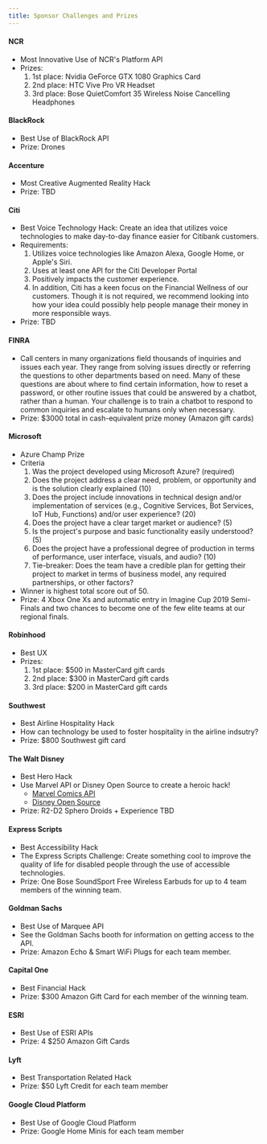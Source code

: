 ```yaml
---
title: Sponsor Challenges and Prizes
---
```


#### NCR
* Most Innovative Use of NCR's Platform API <br>
* Prizes:
  1. 1st place: Nvidia GeForce GTX 1080 Graphics Card
  2. 2nd place: HTC Vive Pro VR Headset
  3. 3rd place: Bose QuietComfort 35 Wireless Noise Cancelling Headphones

#### BlackRock
* Best Use of BlackRock API <br>
* Prize: Drones

#### Accenture
* Most Creative Augmented Reality Hack <br>
* Prize: TBD

#### Citi
* Best Voice Technology Hack: Create an idea that utilizes voice technologies to make day-to-day finance easier for Citibank customers. 
* Requirements:
  1. Utilizes voice technologies like Amazon Alexa, Google Home, or Apple's Siri. 
  2. Uses at least one API for the Citi Developer Portal
  3. Positively impacts the customer experience. 
  4. In addition, Citi has a keen focus on the Financial Wellness of our customers. Though it is not required, we recommend looking into how your idea could possibly help people manage their money in more responsible ways.
* Prize: TBD

#### FINRA
* Call centers in many organizations field thousands of inquiries and issues each year. They range from solving issues directly or referring the questions to other departments based on need. Many of these questions are about where to find certain information, how to reset a password, or other routine issues that could be answered by a chatbot, rather than a human.
Your challenge is to train a chatbot to respond to common inquiries and escalate to humans only when necessary. 
* Prize: $3000 total in cash-equivalent prize money (Amazon gift cards)

#### Microsoft
* Azure Champ Prize
* Criteria
  1. Was the project developed using Microsoft Azure? (required) 
  2. Does the project address a clear need, problem, or opportunity and is the solution clearly explained (10) 
  3. Does the project include innovations in technical design and/or implementation of services (e.g., Cognitive Services, Bot Services, IoT Hub, Functions) and/or user experience? (20) 
  4. Does the project have a clear target market or audience? (5)
  5. Is the project's purpose and basic functionality easily understood? (5)
  6. Does the project have a professional degree of production in terms of performance, user interface, visuals, and audio? (10)
  7. Tie-breaker: Does the team have a credible plan for getting their project to market in terms of business model, any required partnerships, or other factors?
* Winner is highest total score out of 50. 
* Prize: 4 Xbox One Xs and automatic entry in Imagine Cup 2019 Semi-Finals and two chances to become one of the few elite teams at our regional finals.

#### Robinhood
* Best UX
* Prizes: 
  1. 1st place: $500 in MasterCard gift cards 
  2. 2nd place: $300 in MasterCard gift cards
  3. 3rd place: $200 in MasterCard gift cards

#### Southwest
* Best Airline Hospitality Hack
* How can technology be used to foster hospitality in the airline indsutry?
* Prize: $800 Southwest gift card

#### The Walt Disney
* Best Hero Hack
* Use Marvel API or Disney Open Source to create a heroic hack! 
  * [Marvel Comics API](https://developer.marvel.com)
  * [Disney Open Source](http://disney.github.io)
* Prize: R2-D2 Sphero Droids + Experience TBD

#### Express Scripts
* Best Accessibility Hack
* The Express Scripts Challenge: Create something cool to improve the quality of life for disabled people through the use of accessible technologies. 
* Prize: One Bose SoundSport Free Wireless Earbuds for up to 4 team members of the winning team.

#### Goldman Sachs
* Best Use of Marquee API
* See the Goldman Sachs booth for information on getting access to the API.
* Prize: Amazon Echo & Smart WiFi Plugs for each team member.

#### Capital One
* Best Financial Hack
* Prize: $300 Amazon Gift Card for each member of the winning team. 

#### ESRI
* Best Use of ESRI APIs
* Prize: 4 $250 Amazon Gift Cards

#### Lyft
* Best Transportation Related Hack
* Prize: $50 Lyft Credit for each team member

#### Google Cloud Platform
* Best Use of Google Cloud Platform
* Prize: Google Home Minis for each team member 